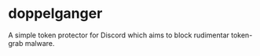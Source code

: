# doppelganger
A simple token protector for Discord which aims to block rudimentar token-grab malware.
